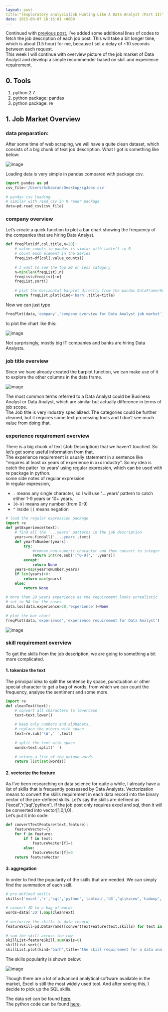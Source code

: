 ```yaml
---
layout: post
title:"[exploratory analysis]Job Hunting Like A Data Analyst (Part II)"
date: 2015-09-07 16:16:01 +0800
---
```


Continued with [previous post](https://6chaoran.github.io/DataStory/job-hunting-web-scraping/), I’ve added some additional lines of codes to fetch the job description of each job post. This will take a bit longer time, which is about (1.5 hour) for me, because I set a delay of ~10 seconds between each request.   
This week I will continue with overview picture of the job market of Data Analyst and develop a simple recommender based on skill and experience requirement.

## 0. Tools

1. python 2.7
2. python package: pandas
3. python package: re

## 1. Job Market Overview

### data preparation:

After some time of web scraping, we will have a quite clean dataset, which consists of a big chunk of text job description. What I got is something like below:   

![image](https://6chaoran.files.wordpress.com/2015/09/job-description1.jpg?w=700)   

Loading data is very simple in pandas compared with package csv.

```python
import pandas as pd
csv_file='/Users/6chaoran/Desktop/sgJobs.csv'
 
# pandas csv loading
# similar with read_csv in R readr package
data=pd.read_csv(csv_file)
```
### company overview

Let’s create a quick function to plot a bar chart showing the frequency of the companies that are hiring Data Analyst.

```python
def freqPlot(df,col,title,n=20):
    # value_counts in pandas is simlar with table() in R
    # count each element in the Series
    freqList=df[col].value_counts()
 
    # I want to see the top 20 or less category
    n=min(len(freqList),n)
    freqList=freqList[:n]
    freqList.sort()
 
    # plot the horizontal barplot directly from the pandas DataFrame/Series
    return freqList.plot(kind='barh',title=title)
```

Now we can just type

```python
freqPlot(data,'company','company overview for Data Analyst job market')
```

to plot the chart like this:   

![image](https://6chaoran.files.wordpress.com/2015/09/company_barplot.png?w=700)   

Not surprisingly, mostly big IT companies and banks are hiring Data Analysts.

### job title overview

Since we have already created the barplot function, we can make use of it to explore the other columns in the data frame.   

![image](https://6chaoran.files.wordpress.com/2015/09/job_title.png?w=700)

The most common terms referred to a Data Analyst could be Business Analyst or Data Analyst, which are similar but actually difference in terms of job scope.   
The Job title is very industry specialized. The categories could be further cleaned, but it requires some text processing tools and I don’t see much value from doing that.

### experience requirement overview

There is a big chunk of text (Job Description) that we haven’t touched. So let’s get some useful information from that.   
The experience requirement is usually statement in a sentence like “requires at least xx years of experience in xxx industry”. So my idea is catch the patter ‘xx years’ using regular expression, which can be used with re package in python.   
some side notes of regular expression:   
In regular expression,   

* `.` means any single character, so I will use ‘….years’ pattern to catch either 1-9 years or 10+ years.
* `[0-9]` means any number (from 0-9)
* `^` inside `[]` means negation

```python
# load the regular expression package
import re
def getExperience(text):
    # find all the '...years' patterns in the job description
    years=re.findall('....years',text)
    def yearToNumber(years):
        try:
            #remove non-numeric character and then convert to integer 
            return int(re.sub('[^0-9]','',years))
        except:
            return None
    years=map(yearToNumber,years)
    if len(years)>0:
        return max(years)
    else:
        return None
 
# more than 20 years experience as the requirement looks unrealistic    
# set to NA for the cases
data.loc[data.experience>20,'experience']=None
 
# plot the bar chart
freqPlot(data,'experience','experience requirement for Data Analyst')
```

![image](https://6chaoran.files.wordpress.com/2015/09/experience.png?w=700)

### skill requirement overview

To get the skills from the job description, we are going to something a bit more complicated.

#### 1. tokenize the text

The principal idea to split the sentence by space, punctuation or other special character to get a bag of words, from which we can count the frequency, analyse the sentiment and some more.   

```python
import re
def cleanText(text):
    # convert all characters to lowercase
    text=text.lower()
 
    # keep only numbers and alphabets, 
    # replace the others with space
    text=re.sub('\W',' ',text)
 
    # split the text with space
    words=text.split(' ')
 
    # return a list of the unique words
    return list(set(words))
```

#### 2. vectorize the feature

As I’ve been researching on data science for quite a while, I already have a list of skills that is frequently possessed by Data Analysts. Vectorization means to convert the skills requirement in each data record into the binary vector of the pre-defined skills. Let’s say the skills are defined as [‘excel’,’r’,’sql’,’python’]. If the job post only requires excel and sql, then it will be converted into vector[1,0,1,0].    
Let’s put it into code:

```python
def convertTextFeature(text,feature):
    featureVector={}
    for f in feature:
        if f in text:
            featureVector[f]=1
        else:
            featureVector[f]=0
    return featureVector
```

#### 3. aggregation

In order to find the popularity of the skills that are needed. We can simply find the summation of each skill.

```python
# pre-defined skills 
skills=['excel','r','sql','python','tableau','d3','qlikview','hadoop','matlab','scala','sas','spss']
 
# convert JD to a bag of words
words=data['JD'].map(cleanText)
 
# vectorize the skills in data record
featureSkill=pd.DataFrame([convertTextFeature(text,skills) for text in words])
 
# sum the skill across the row
skillList=featureSkill.sum(axis=0)
skillList.sort()
skillList.plot(kind='barh',title='the skill requirement for a data analyst')
```

The skills popularity is shown below:   

![image](https://6chaoran.files.wordpress.com/2015/09/skills.png?w=700)   

Though there are a lot of advanced analytical software available in the market, Excel is still the most widely used tool. And after seeing this, I decide to pick up the SQL skills.   
   
The data set can be found [here](https://raw.githubusercontent.com/6chaoran/DataStory/master/JobHuntingLikeADataAnalyst/sgJobs.csv).   
The python code can be found [here](https://github.com/6chaoran/DataStory/blob/master/JobHuntingLikeADataAnalyst/JobMarket.py).   






